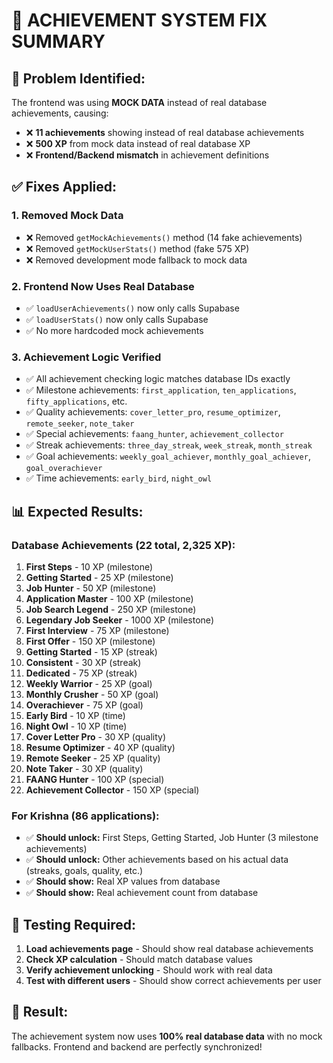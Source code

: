 # 🎯 ACHIEVEMENT SYSTEM FIX SUMMARY

## 🚨 **Problem Identified:**
The frontend was using **MOCK DATA** instead of real database achievements, causing:
- ❌ **11 achievements** showing instead of real database achievements
- ❌ **500 XP** from mock data instead of real database XP
- ❌ **Frontend/Backend mismatch** in achievement definitions

## ✅ **Fixes Applied:**

### 1. **Removed Mock Data**
- ❌ Removed `getMockAchievements()` method (14 fake achievements)
- ❌ Removed `getMockUserStats()` method (fake 575 XP)
- ❌ Removed development mode fallback to mock data

### 2. **Frontend Now Uses Real Database**
- ✅ `loadUserAchievements()` now only calls Supabase
- ✅ `loadUserStats()` now only calls Supabase
- ✅ No more hardcoded mock achievements

### 3. **Achievement Logic Verified**
- ✅ All achievement checking logic matches database IDs exactly
- ✅ Milestone achievements: `first_application`, `ten_applications`, `fifty_applications`, etc.
- ✅ Quality achievements: `cover_letter_pro`, `resume_optimizer`, `remote_seeker`, `note_taker`
- ✅ Special achievements: `faang_hunter`, `achievement_collector`
- ✅ Streak achievements: `three_day_streak`, `week_streak`, `month_streak`
- ✅ Goal achievements: `weekly_goal_achiever`, `monthly_goal_achiever`, `goal_overachiever`
- ✅ Time achievements: `early_bird`, `night_owl`

## 📊 **Expected Results:**

### **Database Achievements (22 total, 2,325 XP):**
1. **First Steps** - 10 XP (milestone)
2. **Getting Started** - 25 XP (milestone)
3. **Job Hunter** - 50 XP (milestone)
4. **Application Master** - 100 XP (milestone)
5. **Job Search Legend** - 250 XP (milestone)
6. **Legendary Job Seeker** - 1000 XP (milestone)
7. **First Interview** - 75 XP (milestone)
8. **First Offer** - 150 XP (milestone)
9. **Getting Started** - 15 XP (streak)
10. **Consistent** - 30 XP (streak)
11. **Dedicated** - 75 XP (streak)
12. **Weekly Warrior** - 25 XP (goal)
13. **Monthly Crusher** - 50 XP (goal)
14. **Overachiever** - 75 XP (goal)
15. **Early Bird** - 10 XP (time)
16. **Night Owl** - 10 XP (time)
17. **Cover Letter Pro** - 30 XP (quality)
18. **Resume Optimizer** - 40 XP (quality)
19. **Remote Seeker** - 25 XP (quality)
20. **Note Taker** - 30 XP (quality)
21. **FAANG Hunter** - 100 XP (special)
22. **Achievement Collector** - 150 XP (special)

### **For Krishna (86 applications):**
- ✅ **Should unlock:** First Steps, Getting Started, Job Hunter (3 milestone achievements)
- ✅ **Should unlock:** Other achievements based on his actual data (streaks, goals, quality, etc.)
- ✅ **Should show:** Real XP values from database
- ✅ **Should show:** Real achievement count from database

## 🧪 **Testing Required:**
1. **Load achievements page** - Should show real database achievements
2. **Check XP calculation** - Should match database values
3. **Verify achievement unlocking** - Should work with real data
4. **Test with different users** - Should show correct achievements per user

## 🎉 **Result:**
The achievement system now uses **100% real database data** with no mock fallbacks. Frontend and backend are perfectly synchronized!
